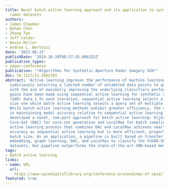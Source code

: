 ```yaml
---
title: Novel batch active learning approach and its application to synthetic aperture
  radar datasets
authors:
- James Chapman
- Bohan Chen
- Zheng Tan
- Jeff Calder
- Kevin Miller
- Andrea L. Bertozzi
date: '2023-06-13'
publishDate: '2024-10-29T00:57:35.606235Z'
publication_types:
- paper-conference
publication: '*Algorithms for Synthetic Aperture Radar Imagery XXX*'
doi: 10.1117/12.2662393
abstract: 'Active learning improves the performance of machine learning methods by
  judiciously selecting a limited number of unlabeled data points to query for labels,
  with the aim of maximally improving the underlying classifiers performance. Recent
  gains have been made using sequential active learning for synthetic aperture radar
  (SAR) data.1 In each iteration, sequential active learning selects a query set of
  size one while batch active learning selects a query set of multiple datapoints.
  While batch active learning methods exhibit greater efficiency, the challenge lies
  in maintaining model accuracy relative to sequential active learning methods. We
  developed a novel, two-part approach for batch active learning: Dijkstra’s Annulus
  Core-Set (DAC) for core-set generation and LocalMax for batch sampling. The batch
  active learning process that combines DAC and LocalMax achieves nearly identical
  accuracy as sequential active learning but is more efficient, proportional to the
  batch size. As an application, a pipeline is built based on transfer learning feature
  embedding, graph learning, DAC, and LocalMax to classify the FUSAR-Ship and OpenSARShip
  datasets. Our pipeline outperforms the state-of-the-art CNN-based methods.'
tags:
- Batch active learning
links:
- name: URL
  url: 
    https://www.spiedigitallibrary.org/conference-proceedings-of-spie/12520/125200B/Novel-batch-active-learning-approach-and-its-application-to-synthetic/10.1117/12.2662393.full
featured: true
---
```

